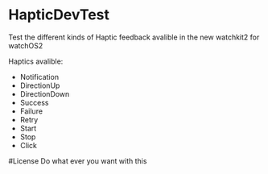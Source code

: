 # HapticDevTest
Test the different kinds of Haptic feedback avalible in the new watchkit2 for watchOS2

Haptics avalible:
- Notification
- DirectionUp
- DirectionDown
- Success
- Failure
- Retry
- Start
- Stop
- Click

#License
Do what ever you want with this

